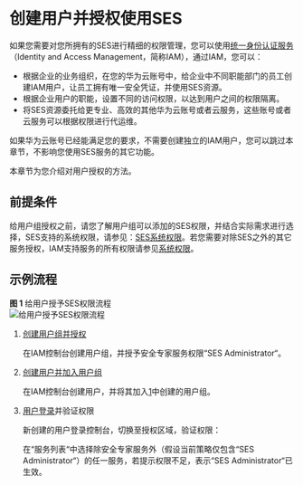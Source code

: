 # 创建用户并授权使用SES<a name="ses_01_0076"></a>

如果您需要对您所拥有的SES进行精细的权限管理，您可以使用[统一身份认证服务](https://support.huaweicloud.com/usermanual-iam/iam_01_0001.html)（Identity and Access Management，简称IAM），通过IAM，您可以：

-   根据企业的业务组织，在您的华为云账号中，给企业中不同职能部门的员工创建IAM用户，让员工拥有唯一安全凭证，并使用SES资源。
-   根据企业用户的职能，设置不同的访问权限，以达到用户之间的权限隔离。
-   将SES资源委托给更专业、高效的其他华为云账号或者云服务，这些账号或者云服务可以根据权限进行代运维。

如果华为云账号已经能满足您的要求，不需要创建独立的IAM用户，您可以跳过本章节，不影响您使用SES服务的其它功能。

本章节为您介绍对用户授权的方法。

## 前提条件<a name="section185011716103616"></a>

给用户组授权之前，请您了解用户组可以添加的SES权限，并结合实际需求进行选择，SES支持的系统权限，请参见：[SES系统权限](https://support.huaweicloud.com/productdesc-ses/ses_01_0073.html#section0)。若您需要对除SES之外的其它服务授权，IAM支持服务的所有权限请参见[系统权限](https://support.huaweicloud.com/permissions/policy_list.html?product=ses)。

## 示例流程<a name="section9321550111417"></a>

**图 1**  给用户授予SES权限流程<a name="fig151171658201514"></a>  
![](figures/给用户授予SES权限流程.png "给用户授予SES权限流程")

1.  <a name="li14580191214399"></a>[创建用户组并授权](https://support.huaweicloud.com/usermanual-iam/iam_03_0001.html)

    在IAM控制台创建用户组，并授予安全专家服务权限“SES Administrator“。

2.  [创建用户并加入用户组](https://support.huaweicloud.com/usermanual-iam/iam_02_0001.html)

    在IAM控制台创建用户，并将其加入[1](#li14580191214399)中创建的用户组。

3.  [用户登录](https://support.huaweicloud.com/usermanual-iam/iam_01_0552.html)并验证权限

    新创建的用户登录控制台，切换至授权区域，验证权限：

    在“服务列表“中选择除安全专家服务外（假设当前策略仅包含“SES Administrator“）的任一服务，若提示权限不足，表示“SES Administrator“已生效。



